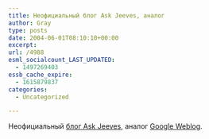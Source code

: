 ```yaml
---
title: Неофициальный блог Ask Jeeves, аналог
author: Gray
type: posts
date: 2004-06-01T08:10:10+00:00
excerpt:
url: /4988
esml_socialcount_LAST_UPDATED:
  - 1497269403
essb_cache_expire:
  - 1615879837
categories:
  - Uncategorized

---
```








Неофициальный <a href="http://www.hagabot.com" target="_blank">блог Ask Jeeves</a>, аналог <a href="http://google.blogspace.com" target="_blank">Google Weblog</a>.